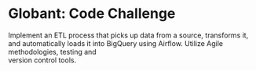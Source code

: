 # Globant: Code Challenge  

Implement an ETL process that picks up data from a source, transforms it, and automatically loads it into BigQuery using Airflow. Utilize Agile methodologies, testing and  
version control tools.


​
